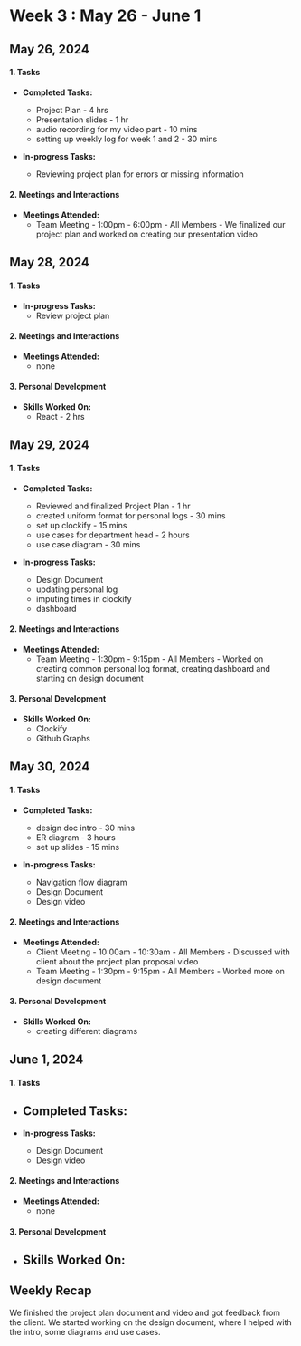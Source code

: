 # Week 3 : May 26 - June 1

## May 26, 2024

#### 1. Tasks
- **Completed Tasks:**
  - Project Plan - 4 hrs
  - Presentation slides - 1 hr
  - audio recording for my video part - 10 mins
  - setting up weekly log for week 1 and 2 -  30 mins

- **In-progress Tasks:**
  - Reviewing project plan for errors or missing information

#### 2. Meetings and Interactions
- **Meetings Attended:**
  - Team Meeting - 1:00pm - 6:00pm - All Members - We finalized our project plan and worked on creating our presentation video

## May 28, 2024

#### 1. Tasks
- **In-progress Tasks:**
  - Review project plan

#### 2. Meetings and Interactions
- **Meetings Attended:**
  - none

#### 3. Personal Development
- **Skills Worked On:**
  - React - 2 hrs

## May 29, 2024

#### 1. Tasks
- **Completed Tasks:**
  - Reviewed and finalized Project Plan - 1 hr
  - created uniform format for personal logs - 30 mins
  - set up clockify - 15 mins
  - use cases for department head - 2 hours
  - use case diagram - 30 mins

- **In-progress Tasks:**
  - Design Document
  - updating personal log
  - imputing times in clockify
  - dashboard

#### 2. Meetings and Interactions
- **Meetings Attended:**
  - Team Meeting - 1:30pm - 9:15pm - All Members - Worked on creating common personal log format, creating dashboard and starting on design document

#### 3. Personal Development
- **Skills Worked On:**
  - Clockify
  - Github Graphs
 
## May 30, 2024

#### 1. Tasks
- **Completed Tasks:**
  - design doc intro - 30 mins
  - ER diagram - 3 hours
  - set up slides - 15 mins
    
- **In-progress Tasks:**
  - Navigation flow diagram
  - Design Document
  - Design video

#### 2. Meetings and Interactions
- **Meetings Attended:**
  - Client Meeting - 10:00am - 10:30am - All Members - Discussed with client about the project plan proposal video
  - Team Meeting - 1:30pm - 9:15pm - All Members - Worked more on design document

#### 3. Personal Development
- **Skills Worked On:**
  - creating different diagrams

 ## June 1, 2024

#### 1. Tasks
- **Completed Tasks:**
  - 

- **In-progress Tasks:**
  - Design Document
  - Design video

#### 2. Meetings and Interactions
- **Meetings Attended:**
  - none

#### 3. Personal Development
- **Skills Worked On:**
  - 
 
## Weekly Recap
We finished the project plan document and video and got feedback from the client. We started working on the design document, where I helped with the intro, some diagrams and use cases.
